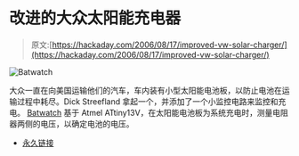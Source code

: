 # 改进的大众太阳能充电器

> 原文:[https://hackaday.com/2006/08/17/improved-vw-solar-charger/](https://hackaday.com/2006/08/17/improved-vw-solar-charger/)

![Batwatch](../Images/9760d12c0978583d743136a2620954b0.png)

大众一直在向美国运输他们的汽车，车内装有小型太阳能电池板，以防止电池在运输过程中耗尽。Dick Streefland 拿起一个，并添加了一个小监控电路来监控和充电。 [Batwatch](http://www.xs4all.nl/%7Edicks/avr/batwatch/index.html) 基于 Atmel ATtiny13V，在太阳能电池板为系统充电时，测量电阻器两侧的电压，以确定电池的电压。

*   [永久链接](http://www.xs4all.nl/~dicks/avr/batwatch/index.html)
